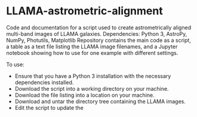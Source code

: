 # LLAMA-astrometric-alignment

Code and documentation for a script used to create astrometrically aligned multi-band images of LLAMA galaxies.
Dependencies: Python 3, AstroPy, NumPy, Photutils, Matplotlib
Repository contains the main code as a script, a table as a text file listing the LLAMA image filenames,
  and a Jupyter notebook showing how to use for one example with different settings.
  
To use:

 - Ensure that you have a Python 3 installation with the necessary dependencies installed.
 - Download the script into a working directory on your machine.
 - Download the file listing into a location on your machine.
 - Download and untar the directory tree containing the LLAMA images.
 - Edit the script to update the 
